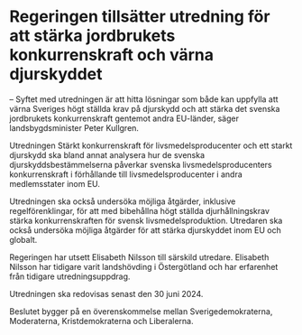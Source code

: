 # Regeringen tillsätter utredning för att stärka jordbrukets konkurrenskraft och värna djurskyddet

– Syftet med utredningen är att hitta lösningar som både kan uppfylla att värna Sveriges högt ställda krav på djurskydd och att stärka det svenska jordbrukets konkurrenskraft gentemot andra EU-länder, säger landsbygdsminister Peter Kullgren.

Utredningen Stärkt konkurrenskraft för livsmedelsproducenter och ett starkt djurskydd ska bland annat analysera hur de svenska djurskyddsbestämmelserna påverkar svenska livsmedelsproducenters konkurrenskraft i förhållande till livsmedelsproducenter i andra medlemsstater inom EU.

Utredningen ska också undersöka möjliga åtgärder, inklusive regelförenklingar, för att med bibehållna högt ställda djurhållningskrav stärka konkurrenskraften för svensk livsmedelsproduktion. Utredaren ska också undersöka möjliga åtgärder för att stärka djurskyddet inom EU och globalt.

Regeringen har utsett Elisabeth Nilsson till särskild utredare. Elisabeth Nilsson har tidigare varit landshövding i Östergötland och har erfarenhet från tidigare utredningsuppdrag.

Utredningen ska redovisas senast den 30 juni 2024.

Beslutet bygger på en överenskommelse mellan Sverigedemokraterna, Moderaterna, Kristdemokraterna och Liberalerna.
